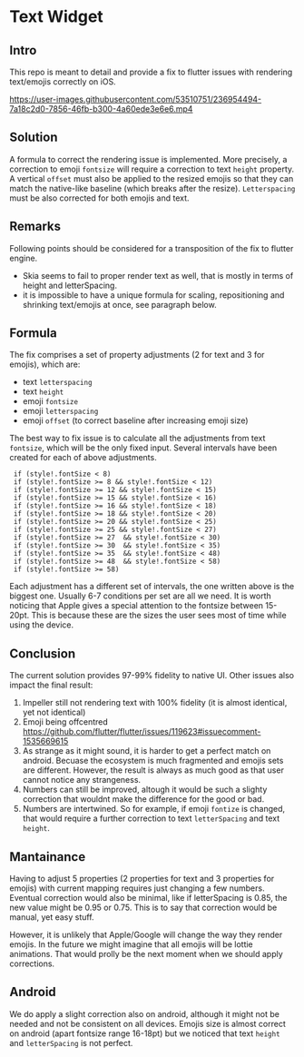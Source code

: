# Text Widget

## Intro
This repo is meant to detail and provide a fix to flutter issues with rendering text/emojis correctly on iOS.

https://user-images.githubusercontent.com/53510751/236954494-7a18c2d0-7856-46fb-b300-4a60ede3e6e6.mp4


## Solution
A formula to correct the rendering issue is implemented. 
More precisely, a correction to emoji `fontsize` will require a correction to text `height` property.
A vertical `offset` must also be applied to the resized emojis so that they can match the native-like baseline (which breaks after the resize).
`Letterspacing` must be also corrected for both emojis and text.

## Remarks
Following points should be considered for a transposition of the fix to flutter engine.
- Skia seems to fail to proper render text as well, that is mostly in terms of height and letterSpacing.
- it is impossible to have a unique formula for scaling, repositioning and shrinking text/emojis at once, see paragraph below.

## Formula
The fix comprises a set of property adjustments (2 for text and 3 for emojis), which are:
- text `letterspacing`
- text `height`
- emoji `fontsize`
- emoji `letterspacing`
- emoji `offset` (to correct baseline after increasing emoji size)

The best way to fix issue is to calculate all the adjustments from text `fontsize`, which will be the only fixed input.
Several intervals have been created for each of above adjustments.

```
 if (style!.fontSize < 8)
 if (style!.fontSize >= 8 && style!.fontSize < 12)
 if (style!.fontSize >= 12 && style!.fontSize < 15)
 if (style!.fontSize >= 15 && style!.fontSize < 16)
 if (style!.fontSize >= 16 && style!.fontSize < 18)
 if (style!.fontSize >= 18 && style!.fontSize < 20)
 if (style!.fontSize >= 20 && style!.fontSize < 25)
 if (style!.fontSize >= 25 && style!.fontSize < 27)
 if (style!.fontSize >= 27  && style!.fontSize < 30)
 if (style!.fontSize >= 30  && style!.fontSize < 35)
 if (style!.fontSize >= 35  && style!.fontSize < 48)
 if (style!.fontSize >= 48  && style!.fontSize < 58)
 if (style!.fontSize >= 58)
```

Each adjustment has a different set of intervals, the one written above is the biggest one.
Usually 6-7 conditions per set are all we need.
It is worth noticing that Apple gives a special attention to the fontsize between 15-20pt.
This is because these are the sizes the user sees most of time while using the device.

## Conclusion
The current solution provides 97-99% fidelity to native UI.
Other issues also impact the final result:
1) Impeller still not rendering text with 100% fidelity (it is almost identical, yet not identical) 
2) Emoji being offcentred https://github.com/flutter/flutter/issues/119623#issuecomment-1535669615
3) As strange as it might sound, it is harder to get a perfect match on android. Becuase the ecosystem is much fragmented and emojis sets are different. However, the result is always as much good as that user cannot notice any strangeness. 
4) Numbers can still be improved, altough it would be such a slighty correction that wouldnt make the difference for the good or bad.
5) Numbers are intertwined. So for example, if emoji `fontize` is changed, that would require a further correction to text `letterSpacing` and text `height`. 

## Mantainance
Having to adjust 5 properties (2 properties for text and 3 properties for emojis) with current mapping requires just changing a few numbers.
Eventual correction would also be minimal, like if letterSpacing is 0.85, the new value might be 0.95 or 0.75.
This is to say that correction would be manual, yet easy stuff.

However, it is unlikely that Apple/Google will change the way they render emojis.
In the future we might imagine that all emojis will be lottie animations.
That would prolly be the next moment when we should apply corrections.

## Android
We do apply a slight correction also on android, although it might not be needed and not be consistent on all devices. Emojis size is almost correct on android (apart fontsize range 16-18pt) but we noticed that text `height` and `letterSpacing` is not perfect.




